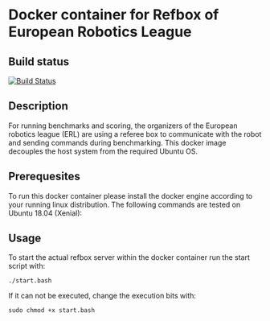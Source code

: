 # Docker container for Refbox of European Robotics League

## Build status

[![Build Status](https://travis-ci.com/semaph0r/rsbb-docker.svg?branch=master)](https://travis-ci.com/semaph0r/rsbb-docker)

## Description

For running benchmarks and scoring, the organizers of the European robotics league (ERL) are using a referee box to
communicate with the robot and sending commands during benchmarking. This docker image decouples the host system from
the required Ubuntu OS.

## Prerequesites

To run this docker container please install the docker engine according to your running linux distribution.
The following commands are tested on Ubuntu 18.04 (Xenial):


## Usage
To start the actual refbox server within the docker container run the start script with:

```
./start.bash
```

If it can not be executed, change the execution bits with:

```
sudo chmod +x start.bash
```

